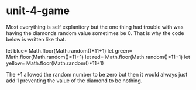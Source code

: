 # unit-4-game
Most everything is self explanitory but the one thing had trouble with was having the diamonds random value sometimes be 0. That is why the code below is written like that.

let blue= Math.floor(Math.random()*11+1)
let green= Math.floor(Math.random()*11+1)
let red= Math.floor(Math.random()*11+1)
let yellow= Math.floor(Math.random()*11+1)
   
The +1 allowed the random number to be zero but then it would always just add 1 preventing the value of the diamond to be nothing. 
